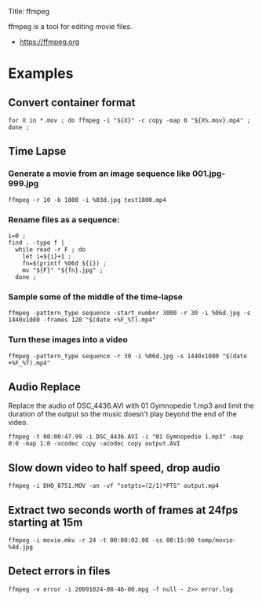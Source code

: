 Title: ffmpeg

ffmpeg is a tool for editing movie files.

- <https://ffmpeg.org>

# Examples

## Convert container format

```
for X in *.mov ; do ffmpeg -i "${X}" -c copy -map 0 "${X%.mov}.mp4" ; done ;
```

## Time Lapse

### Generate a movie from an image sequence like 001.jpg-999.jpg

`ffmpeg -r 10 -b 1800 -i %03d.jpg test1800.mp4`

### Rename files as a sequence:

```
i=0 ;
find . -type f |
  while read -r F ; do
    let i=${i}+1 ;
    fn=$(printf %06d ${i}) ;
    mv "${F}" "${fn}.jpg" ;
  done ;
```

### Sample some of the middle of the time-lapse

`ffmpeg -pattern_type sequence -start_number 3000 -r 30 -i %06d.jpg -s 1440x1080 -frames 120 "$(date +%F_%T).mp4"`

### Turn these images into a video

`ffmpeg -pattern_type sequence -r 30 -i %06d.jpg -s 1440x1080 "$(date +%F_%T).mp4"`

## Audio Replace

Replace the audio of DSC_4436.AVI with 01 Gymnopedie 1.mp3 and limit the duration of the output so the music doesn't play beyond the end of the video.

`ffmpeg -t 00:00:47.99 -i DSC_4436.AVI -i "01 Gymnopedie 1.mp3" -map 0:0 -map 1:0 -vcodec copy -acodec copy output.AVI`

## Slow down video to half speed, drop audio

`ffmpeg -i DHO_8751.MOV -an -vf "setpts=(2/1)*PTS" output.mp4`

## Extract two seconds worth of frames at 24fps starting at 15m

`ffmpeg -i movie.mkv -r 24 -t 00:00:02.00 -ss 00:15:00 temp/movie-%4d.jpg`

## Detect errors in files

`ffmpeg -v error -i 20091024-08-46-00.mpg -f null - 2>> error.log`
